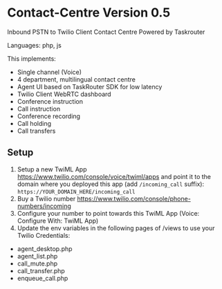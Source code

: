 # Contact-Centre Version 0.5

Inbound PSTN to Twilio Client Contact Centre Powered by Taskrouter 

Languages: php, js

This implements:

- Single channel (Voice)
- 4 department, multilingual contact centre
- Agent UI based on TaskRouter SDK for low latency
- Twilio Client WebRTC dashboard
- Conference instruction
- Call instruction
- Conference recording
- Call holding
- Call transfers

## Setup
1. Setup a new TwiML App https://www.twilio.com/console/voice/twiml/apps and point it to the domain where you deployed this app (add `/incoming_call` suffix): `https://YOUR_DOMAIN_HERE/incoming_call`
2. Buy a Twilio number https://www.twilio.com/console/phone-numbers/incoming
3. Configure your number to point towards this TwiML App (Voice: Configure With: TwiML App)
4. Update the env variables in the following pages of /views to use your Twilio Credentials:
- agent_desktop.php
- agent_list.php
- call_mute.php
- call_transfer.php
- enqueue_call.php




